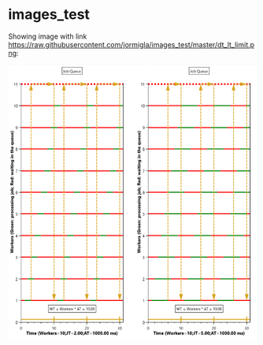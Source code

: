 # images_test

Showing image with link https://raw.githubusercontent.com/jormigla/images_test/master/dt_lt_limit.png:

![alt text](https://raw.githubusercontent.com/jormigla/images_test/master/dt_lt_limit.png) 
